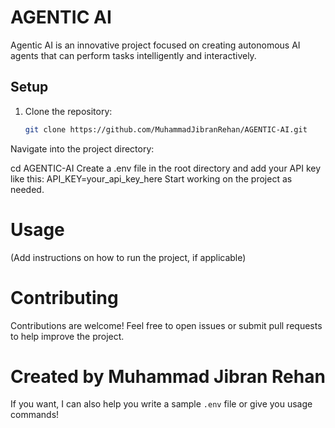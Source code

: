 # AGENTIC AI

Agentic AI is an innovative project focused on creating autonomous AI agents that can perform tasks intelligently and interactively.

## Setup

1. Clone the repository:
   ```bash
   git clone https://github.com/MuhammadJibranRehan/AGENTIC-AI.git
Navigate into the project directory:

cd AGENTIC-AI
Create a .env file in the root directory and add your API key like this:
API_KEY=your_api_key_here
Start working on the project as needed.

# Usage
(Add instructions on how to run the project, if applicable)

# Contributing
Contributions are welcome! Feel free to open issues or submit pull requests to help improve the project.

# Created by Muhammad Jibran Rehan


If you want, I can also help you write a sample `.env` file or give you usage commands!
